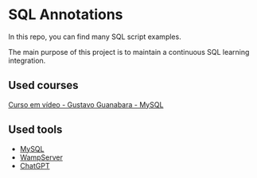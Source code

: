 # SQL Annotations

In this repo, you can find many SQL script examples.

The main purpose of this project is to maintain a continuous SQL learning integration.

## Used courses

[Curso em vídeo - Gustavo Guanabara - MySQL](https://www.youtube.com/playlist?list=PLHz_AreHm4dkBs-795Dsgvau_ekxg8g1r)

## Used tools 

- [MySQL](https://mysql.com/)
- [WampServer](https://www.wampserver.com/en/)
- [ChatGPT](https://chat.openai.com/chat)
